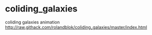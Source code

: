 # coliding_galaxies
coliding galaxies animation
http://raw.githack.com/rolandblok/coliding_galaxies/master/index.html
